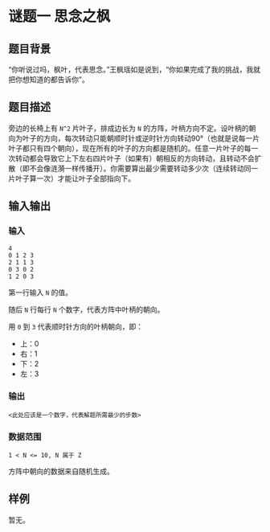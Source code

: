 # 谜题一 思念之枫

## 题目背景

“你听说过吗，枫叶，代表思念。”王枫瑶如是说到，“你如果完成了我的挑战，我就把你想知道的都告诉你”。

## 题目描述

旁边的长椅上有 `N^2` 片叶子，排成边长为 `N` 的方阵，叶柄方向不定。设叶柄的朝向为叶子的方向，每次转动只能朝顺时针或逆时针方向转动90°（也就是说每一片叶子都只有四个朝向），现在所有的叶子的方向都是随机的。任意一片叶子的每一次转动都会导致它上下左右四片叶子（如果有）朝相反的方向转动，且转动不会扩散（即不会像涟漪一样传播开）。你需要算出最少需要转动多少次（连续转动同一片叶子算一次）才能让叶子全部指向下。

## 输入输出

### 输入

```
4
0 1 2 3
2 1 1 3
0 3 0 2
1 2 0 3
```

第一行输入 `N` 的值。

随后 `N` 行每行 `N` 个数字，代表方阵中叶柄的朝向。

用 `0` 到 `3` 代表顺时针方向的叶柄朝向，即：

- 上：0
- 右：1
- 下：2
- 左：3

### 输出

 ```
<此处应该是一个数字，代表解题所需最少的步数>
 ```

<!-- 因为qyl的算法水平太低，现在没找到最优解，如果有人能够发issue或者pr来告诉我，我会很感激的。 -->

### 数据范围

```
1 < N <= 10, N 属于 Z
```

方阵中朝向的数据来自随机生成。

## 样例

暂无。<!-- 才不是因为太咕了呢。 -->